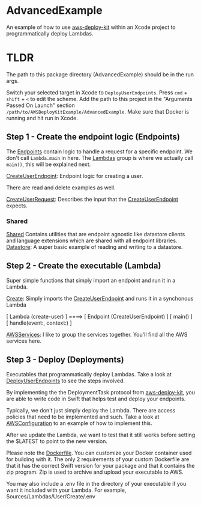 # AdvancedExample

An example of how to use [aws-deploy-kit](https://github.com/saltzmanjoelh/aws-deploy-kit) within an Xcode project to programmatically deploy Lambdas.

# TLDR
The path to this package directory (AdvancedExample) should be in the run args.

Switch your selected target in Xcode to `DeployUserEndpoints`.
Press `cmd` + `shift` + `<` to edit the scheme.
Add the path to this project in the "Arguments Passed On Launch" section `/path/to/AWSDeployKitExample/AdvancedExample`.
Make sure that Docker is running and hit run in Xcode.

## Step 1 - Create the endpoint logic (Endpoints)

The [Endpoints](Sources/Endpoints) contain logic to handle a request for a specific endpoint. We don't call `Lambda.main` in here. The [Lambdas](Sources/Lambdas) group is where we actually call `main()`, this will be explained next.

[CreateUserEndpoint](Sources/Endpoints/User/CreateUserEndpoint.swift): Endpoint logic for creating a user.

There are read and delete examples as well.

[CreateUserRequest](Sources/Endpoints/User/CreateUserRequest.swift): Describes the input that the [CreateUserEndpoint](Sources/Endpoints/User/CreateUserEndpoint.swift) expects.

### Shared

[Shared](Sources/Shared) Contains utilities that are endpoint agnostic like datastore clients and language extensions which are shared with all endpoint libraries. 
[Datastore](Sources/Shared/Datastore.swift): A super basic example of reading and writing to a datastore.

## Step 2 - Create the executable (Lambda)

Super simple functions that simply import an endpoint and run it in a Lambda.

[Create](Sources/Lambda/User/Create/main.swift): Simply imports the [CreateUserEndpoint](Sources/Endpoints/User/CreateUserEndpoint.swift) and runs it in a synchonous Lambda

[ Lambda (create-user) ]   ====>     [ Endpoint (CreateUserEndpoint) ]
[        main()        ]             [    handle(event:, context:)   ]

[AWSServices](Sources/Shared/AWSServices.swift): I like to group the services together. You'll find all the AWS services here.

## Step 3 - Deploy (Deployments)

Executables that programmatically deploy Lambdas. Take a look at [DeployUserEndpoints](Sources/Deployments/User/DeployUserEndpoints.swift) to see the steps involved. 

By implementing the the DeploymentTask protocol from [aws-deploy-kit](https://github.com/saltzmanjoelh/aws-deploy-kit), you are able to write code in Swift that helps test and deploy your endpoints.

Typically, we don't just simply deploy the Lambda. There are access policies that need to be implemented and such. Take a look at [AWSConfiguration](Sources/Deployments/User/AWSConfiguration) to an example of how to implement this.

After we update the Lambda, we want to test that it still works before setting the $LATEST to point to the new version. 

Please note the [Dockerfile](Dockerfile). You can customize your Docker container used for building with it. The only 2 requirements of your custom Dockerfile are that it has the correct Swift version for your package and that it contains the zip program. Zip is used to archive and upload your executable to AWS.

You may also include a .env file in the directory of your executable if you want it included with your Lambda. For example, Sources/Lambdas/User/Create/.env
